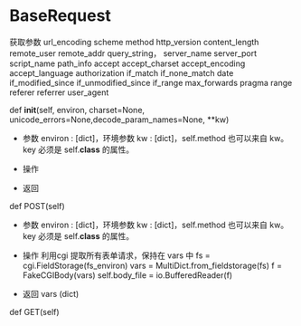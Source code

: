 
BaseRequest
=======================

获取参数 
	url_encoding
	scheme
	method
	http_version
	content_length
	remote_user
	remote_addr
	query_string，
	server_name
	server_port
	script_name
	path_info
	accept
	accept_charset
	accept_encoding
	accept_language
	authorization
	if_match
	if_none_match
	date
	if_modified_since
	if_unmodified_since
	if_range
	max_forwards
	pragma
	range
	referer
	referrer
	user_agent
	
def __init__(self, environ, charset=None, unicode_errors=None,decode_param_names=None, **kw)

* 参数
	environ : \[dict]，环境参数
	kw  : \[dict]，self.method 也可以来自 kw。 key 必须是 self.__class__ 的属性。

* 操作

* 返回

def POST(self)

* 参数
	environ : \[dict]，环境参数
	kw  : \[dict]，self.method 也可以来自 kw。 key 必须是 self.__class__ 的属性。

* 操作
	利用cgi 提取所有表单请求，保持在 vars 中
	fs = cgi.FieldStorage(fs_environ)
	vars = MultiDict.from_fieldstorage(fs)
	f = FakeCGIBody(vars)
	self.body_file = io.BufferedReader(f)
	
	
* 返回
	vars (dict)
	
def GET(self)
